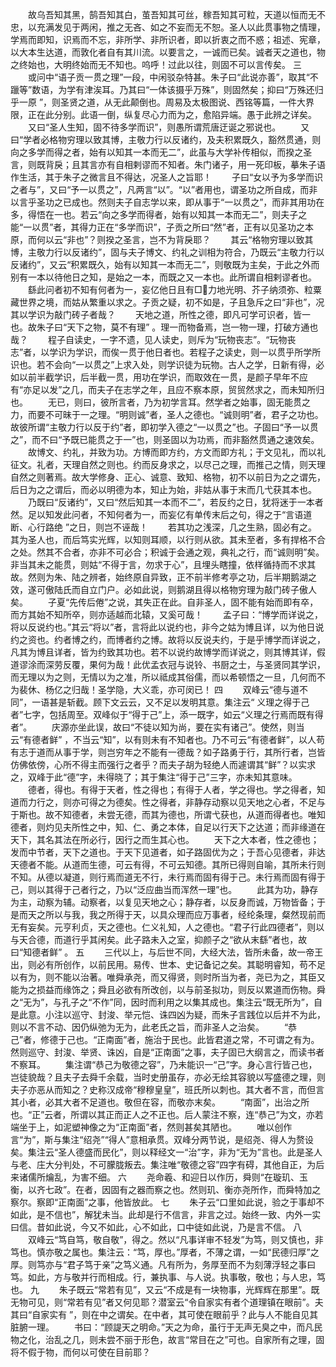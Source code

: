 <!-- { "loadSidebar": true } -->
　　故乌吾知其黑，鹄吾知其白，茧吾知其可丝，稼吾知其可粒，天道以恒而无不忠，以充满发见于两闲，推之无吝、如之不妄而无不恕。圣人以此贯事物之情理，学焉而即知，识焉而不忘，非所学、非所识者，即以折衷之而不惑；祖述、宪章，以大本生达道，而敦化者自有其川流。以要言之，一诚而已矣。诚者天之道也，物之终始也，大明终始而无不知也。呜呼！过此以往，则固不可以言传矣。 
三
　　或问中“语子贡一贯之理”一段，中闲驳杂特甚。朱子曰“此说亦善”，取其“不躐等”数语，为学有津涘耳。乃其曰“一体该摄乎万殊”，则固然矣；抑曰“万殊还归乎一原 ”，则圣贤之道，从无此颠倒也。周易及太极图说、西铭等篇，一件大界限，正在此分别。此语一倒，纵复尽心力而为之，愈陷异端。愚于此辨之详矣。 
　　又曰“圣人生知，固不待多学而识”，则愚所谓荒唐迂诞之邪说也。 
　　又曰“学者必格物穷理以致其博，主敬力行以反诸约，及夫积累既久，豁然贯通，则向之多学而得之者，始有以知其一本而无二”，此虽与大学补传相似，而揆之圣言，则既背戾；且其言亦有自相剌谬而不知者。朱门诸子，用一死印板，摹朱子语作生活，其于朱子之微言且不得达，况圣人之旨耶！ 
　　子曰“女以予为多学而识之者与”，又曰“予一以贯之”，凡两言“以”。“以”者用也，谓圣功之所自成，而非以言乎圣功之已成也。然则夫子自志学以来，即从事于“一以贯之”，而非其用功在多，得悟在一也。若云“向之多学而得者，始有以知其一本而无二”，则夫子之能“一以贯”者，其得力正在“多学而识”，子贡之所曰“然”者，正有以见圣功之本原，而何以云“非也”？则揆之圣言，岂不为背戾耶？ 
　　其云“格物穷理以致其博，主敬力行以反诸约”，固与夫子博文、约礼之训相为符合，乃既云“主敬力行以反诸约”，又云“积累既久，始有以知其一本而无二”，则敬既为主矣，于此之外而别有一本以待他日之知，是始之一本，而既之又一本也。此所谓自相剌谬者也。 
　　繇此问者初不知有何者为一，妄亿他日且有□力地光明、芥子纳须弥、粒粟藏世界之境，而姑从繁重以求之。子贡之疑，初不如是，子且急斥之曰“非也”，况其以学识为敲门砖子者哉？ 
　　天地之道，所性之德，即凡可学可识者，皆一也。故朱子曰“天下之物，莫不有理” 。理一而物备焉，岂一物一理，打破方通也哉？ 
　　程子自读史，一字不遗，见人读史，则斥为“玩物丧志”。“玩物丧志”者，以学识为学识，而俟一贯于他日者也。若程子之读史，则一以贯乎所学所识也。若不会向“一以贯之”上求入处，则学识徒为玩物。古人之学，日新有得，必如以前半截学识，后半截一贯，用功在学识，而取效在一贯，是颜子早年不应有“亦足以发”之几，而夫子在志学之年，且应不察本原，贸贸然求之，而未知所归也。 
　　无已，则曰，彼所言者，乃为初学言耳。然学者之始事，固无能贯之力，而要不可昧于一之理。“明则诚”者，圣人之德也。“诚则明”者，君子之功也。故彼所谓“主敬力行以反于约”者，即初学入德之“一以贯之”也。子固曰“予一以贯之”，而不曰“予既已能贯之于一”也，则圣固以为功焉，而非豁然贯通之速效矣。 
　　故博文、约礼，并致为功。方博而即方约，方文而即方礼；于文见礼，而以礼征文。礼者，天理自然之则也。约而反身求之，以尽己之理，而推己之情，则天理自然之则著焉。故大学修身、正心、诚意、致知、格物，初不以前日为之之谓先，后日为之之谓后，而必以明德为本，知止为始，非姑从事于末而几弋获其本也。 
　　乃既曰“反诸约”，又曰“然后知其一本而不二”，若反约之日，犹将迷于一本者然。足以知发此问者，不知何者为一，而妄亿有单传末后之句，得之于“言语道断、心行路绝 ”之日，则岂不诬哉！ 
　　若其功之浅深，几之生熟，固必有之。其为圣人也，而后笃实光辉，以知则耳顺，以行则从欲。其未至者，多有捍格不合之处。然其不合者，亦非不可必合；积诚于会通之观，典礼之行，而“诚则明”矣。非当其未之能贯，则姑“不得于言，勿求于心”，且埋头瞎撞，依样循持而不求其故。然则为朱、陆之辨者，始终原自异致，正不前半修考亭之功，后半期鹅湖之效，遂可傲陆氏而自立门户。必如此说，则鹅湖且得以格物穷理为敲门砖子傲人矣。 
　　子夏“先传后倦”之说，其失正在此。自非圣人，固不能有始而即有卒，而方其始不知所卒，则亦适越而北辕，又奚可哉！ 
　　孟子曰：“博学而详说之，将以反说约也。”其云“将以”者，言将此以说约也，非今之姑为博且详，以为他日说约之资也。约者博之约，而博者约之博。故将以反说夫约，于是乎博学而详说之，凡其为博且详者，皆为约致其功也。若不以说约故博学而详说之，则其博其详，假道谬涂而深劳反覆，果何为哉！此优孟衣冠与说铃、书厨之士，与圣贤同其学识，而无理以为之则，无情以为之准，所以祗成其俗儒，而以希顿悟之一旦，几何而不为裴休、杨亿之归哉！圣学隐，大义乖，亦可闵已！ 
四
　　双峰云“德与道不同”，一语甚是斩截。顾下文云云，又不足以发明其意。集注云“ 义理之得于己者”七字，包括周至。双峰似于“得于己”上，添一既字，如云“义理之行焉而既有得者”。 
　　庆源亦坐此误，故曰“不徒以知为尚，要在实有诸己”。使然，则当云“有德者鲜” ，不当云“知”，以有则未有不知者也。乃不可云“有德者鲜”，以人苟有志于道而从事于学，则岂穷年之不能有一德哉？如子路勇于行，其所行者，岂皆仿佛依傍，心所不得主而强行之者乎？而夫子胡为轻绝人而遽谓其“鲜”？以实求之，双峰于此“德”字，未得晓了；其于集注“得于己”三字，亦未知其意味。 
　　德者，得也。有得于天者，性之得也；有得于人者，学之得也。学之得者，知道而力行之，则亦可得之为德矣。性之得者，非静存动察以见天地之心者，不足与于斯也。故不知德者，未尝无德，而其为德也，所谓弋获也，从道而得者也。唯知德者，则灼见夫所性之中，知、仁、勇之本体，自足以行天下之达道；而非缘道在天下，其名其法在所必行，因行之而生其心也。 
　　天下之大本者，性之德也；发而中节者，天下之道也。于天下见道者，如子路固优为之；于吾心见德者，非达天德者不能。从道而生德，可云有得，不可云知德。其所已得则自喻，其所未行则不知。从德以凝道，则行焉而道无不行，未行焉而固有得于己。未行焉而固有得于己，则以其得于己者行之，乃以“泛应曲当而浑然一理”也。 
　　此其为功，静存为主，动察为辅。动察者，以复见天地之心；静存者，以反身而诚，万物皆备；于是而天之所以与我，我之所得于天，以具众理而应万事者，经纶条理，粲然现前而无有妄矣。元亨利贞，天之德也。仁义礼知，人之德也。“君子行此四德者”，则以与天合德，而道行乎其闲矣。此子路未入之室，抑颜子之“欲从末繇”者也，故曰“知德者鲜” 。 
五
　　三代以上，与后世不同，大经大法，皆所未备，故一帝王出，则必有所创作，以前民用。易传、世本、史记备记之矣。其聪明睿知，苟不足以有为，则不能以治著。唯舜承尧，而又得贤，则时所当为者，尧已为之，其臣又能为之损益而缘饰之；舜且必欲有所改创，以与前圣拟功，则反以累道而伤物。舜之“无为”，与孔子之“不作”同，因时而利用之以集其成也。集注云“既无所为”，自是此意。小注以巡守、封浚、举元恺、诛四凶为疑，而朱子言践位以后并不为此，则以不言不动、因仍纵弛为无为，此老氏之旨，而非圣人之治矣。 
　　“恭己”者，修德于己也。“正南面”者，施治于民也。此皆君道之常，不可谓之有为。然则巡守、封浚、举贤、诛凶，自是“正南面”之事，夫子固已大纲言之，而读书者不察耳。 
　　集注谓“恭己为敬德之容”，乃未能识一“己”字。身心言行皆己也，岂徒貌哉？且夫子去舜千余载，当时史册虽存，亦必无绘其容貌以写盛德之理，则夫子亦恶从而知之？史称汉成帝“穆穆皇皇”，班氏所以刺也。其大者不言，而但言其小者，必其大者不足道也。敬但在容，而敬亦末矣。 
　　“南面”，出治之所也。“正”云者，所谓以其正而正人之不正也。后人蒙注不察，连“恭己”为文，亦若端坐于上，如泥塑神像之为“正南面”者，然则甚矣其陋也。 
　　唯以创作言“为”，斯与集注“绍尧”“得人”意相承贯。双峰分两节说，是绍尧、得人为赘设矣。集注云“圣人德盛而民化”，则以释经文一“治”字，非为“无为”言也。此是圣人与老、庄大分判处，不可朦胧叛去。集注唯“敬德之容”四字有碍，其他自正，为后来诸儒所爚乱，为害不细。 
六
　　尧命羲、和迎日以作历，舜则“在璇玑、玉衡，以齐七政”。在者，因固有之器而察之也。然则玑、衡亦尧所作，而舜特加之察尔。察即“正南面”之事，他皆放此。 
七
　　朱子云“口里如此说，验之于事却不如此，是不信也”，解犹未当。此却是行不信言，非言之过。始终一致、内外一实曰信。昔如此说，今又不如此，心不如此，口中徒如此说，乃是言不信。 
八 
　　双峰云“笃自笃，敬自敬”，得之。然以“凡事详审不轻发”为笃，则又慎也，非笃也。慎亦敬之属也。集注云：“笃，厚也。”厚者，不薄之谓，一如“民德归厚”之厚。则笃亦与“君子笃于亲”之笃义通。凡有所为，务厚至而不为刻薄浮轻之事曰笃。如此，方与敬并行而相成。行，兼执事、与人说。执事敬，敬也；与人忠，笃也。 
九
　　朱子既云“常若有见”，又云“不成是有一块物事，光辉辉在那里”。既无物可见，则“常若有见”者又何见耶？潜室云“令自家实有者个道理镇在眼前”。夫其曰“自家实有 ”，则在中之谓矣。在中者，其可使在眼前乎？此与人不能自见其脏腑一理。 
　　书曰：“顾諟天之明命。”天之为命，虽行于无声无臭之中，而凡民物之化，治乱之几，则未尝不丽于形色，故言“常目在之”可也。自家所有之理，固将不假于物，而何以可使在目前耶？ 
